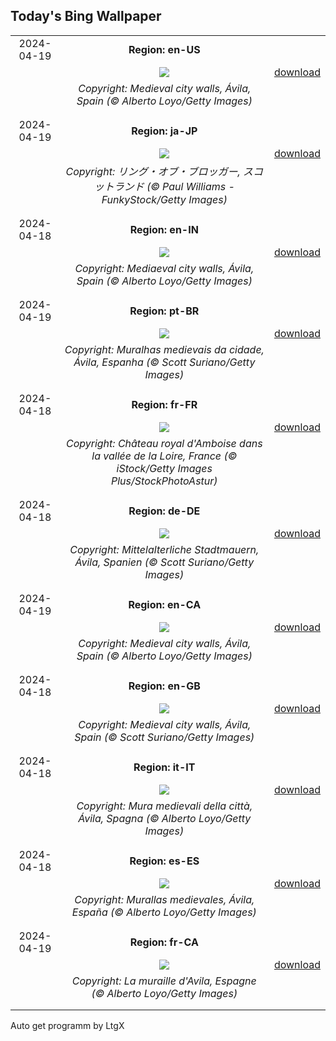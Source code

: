 ## Today's Bing Wallpaper
|      |      |      |
| :----: | :----: | :----: |
|2024-04-19|**Region: en-US**||
||![](https://www.bing.com/th?id=OHR.AvilaSpain_EN-US3559491003_UHD.jpg&pid=hp&w=1152&h=648&rs=1&c=4)| [download](https://www.bing.com/th?id=OHR.AvilaSpain_EN-US3559491003_UHD.jpg)|
||*Copyright: Medieval city walls, Ávila, Spain (© Alberto Loyo/Getty Images)*
||
|||
|2024-04-19|**Region: ja-JP**||
||![](https://www.bing.com/th?id=OHR.OrkneyStones_JA-JP3906042620_UHD.jpg&pid=hp&w=1152&h=648&rs=1&c=4)| [download](https://www.bing.com/th?id=OHR.OrkneyStones_JA-JP3906042620_UHD.jpg)|
||*Copyright: リング・オブ・ブロッガー, スコットランド (© Paul Williams - FunkyStock/Getty Images)*
||
|||
|2024-04-18|**Region: en-IN**||
||![](https://www.bing.com/th?id=OHR.AvilaSpain_EN-IN0356835550_UHD.jpg&pid=hp&w=1152&h=648&rs=1&c=4)| [download](https://www.bing.com/th?id=OHR.AvilaSpain_EN-IN0356835550_UHD.jpg)|
||*Copyright: Mediaeval city walls, Ávila, Spain (© Alberto Loyo/Getty Images)*
||
|||
|2024-04-19|**Region: pt-BR**||
||![](https://www.bing.com/th?id=OHR.AvilaSpain_PT-BR7974063608_UHD.jpg&pid=hp&w=1152&h=648&rs=1&c=4)| [download](https://www.bing.com/th?id=OHR.AvilaSpain_PT-BR7974063608_UHD.jpg)|
||*Copyright: Muralhas medievais da cidade, Ávila, Espanha (© Scott Suriano/Getty Images)*
||
|||
|2024-04-18|**Region: fr-FR**||
||![](https://www.bing.com/th?id=OHR.MonumentsDay_FR-FR8787138664_UHD.jpg&pid=hp&w=1152&h=648&rs=1&c=4)| [download](https://www.bing.com/th?id=OHR.MonumentsDay_FR-FR8787138664_UHD.jpg)|
||*Copyright: Château royal d'Amboise dans la vallée de la Loire, France (© iStock/Getty Images Plus/StockPhotoAstur)*
||
|||
|2024-04-18|**Region: de-DE**||
||![](https://www.bing.com/th?id=OHR.AvilaSpain_DE-DE5639007447_UHD.jpg&pid=hp&w=1152&h=648&rs=1&c=4)| [download](https://www.bing.com/th?id=OHR.AvilaSpain_DE-DE5639007447_UHD.jpg)|
||*Copyright: Mittelalterliche Stadtmauern, Ávila, Spanien (© Scott Suriano/Getty Images)*
||
|||
|2024-04-19|**Region: en-CA**||
||![](https://www.bing.com/th?id=OHR.AvilaSpain_EN-CA7098844997_UHD.jpg&pid=hp&w=1152&h=648&rs=1&c=4)| [download](https://www.bing.com/th?id=OHR.AvilaSpain_EN-CA7098844997_UHD.jpg)|
||*Copyright: Medieval city walls, Ávila, Spain (© Alberto Loyo/Getty Images)*
||
|||
|2024-04-18|**Region: en-GB**||
||![](https://www.bing.com/th?id=OHR.AvilaSpain_EN-GB3098487745_UHD.jpg&pid=hp&w=1152&h=648&rs=1&c=4)| [download](https://www.bing.com/th?id=OHR.AvilaSpain_EN-GB3098487745_UHD.jpg)|
||*Copyright: Medieval city walls, Ávila, Spain (© Scott Suriano/Getty Images)*
||
|||
|2024-04-18|**Region: it-IT**||
||![](https://www.bing.com/th?id=OHR.AvilaSpain_IT-IT3101409748_UHD.jpg&pid=hp&w=1152&h=648&rs=1&c=4)| [download](https://www.bing.com/th?id=OHR.AvilaSpain_IT-IT3101409748_UHD.jpg)|
||*Copyright: Mura medievali della città, Ávila, Spagna (© Alberto Loyo/Getty Images)*
||
|||
|2024-04-18|**Region: es-ES**||
||![](https://www.bing.com/th?id=OHR.AvilaSpain_ES-ES9451845380_UHD.jpg&pid=hp&w=1152&h=648&rs=1&c=4)| [download](https://www.bing.com/th?id=OHR.AvilaSpain_ES-ES9451845380_UHD.jpg)|
||*Copyright: Murallas medievales, Ávila, España (© Alberto Loyo/Getty Images)*
||
|||
|2024-04-19|**Region: fr-CA**||
||![](https://www.bing.com/th?id=OHR.AvilaSpain_FR-CA4092310846_UHD.jpg&pid=hp&w=1152&h=648&rs=1&c=4)| [download](https://www.bing.com/th?id=OHR.AvilaSpain_FR-CA4092310846_UHD.jpg)|
||*Copyright: La muraille d'Avila, Espagne (© Alberto Loyo/Getty Images)*
||
|||

Auto get programm by LtgX
